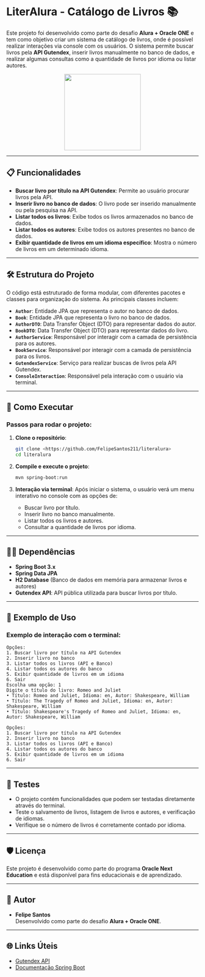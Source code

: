# LiterAlura - Catálogo de Livros 📚  
Este projeto foi desenvolvido como parte do desafio **Alura + Oracle ONE** e tem como objetivo criar um sistema de catálogo de livros, onde é possível realizar interações via console com os usuários. O sistema permite buscar livros pela **API Gutendex**, inserir livros manualmente no banco de dados, e realizar algumas consultas como a quantidade de livros por idioma ou listar autores.

<p align="center">
  <img src="https://drive.google.com/uc?id=1MxrUhHbZjX2c5eG3XQNAZ_7Asl4Za-iP" width="200"/>
</p>

---

## 📋 Funcionalidades  
- **Buscar livro por título na API Gutendex**: Permite ao usuário procurar livros pela API.
- **Inserir livro no banco de dados**: O livro pode ser inserido manualmente ou pela pesquisa na API.
- **Listar todos os livros**: Exibe todos os livros armazenados no banco de dados.
- **Listar todos os autores**: Exibe todos os autores presentes no banco de dados.
- **Exibir quantidade de livros em um idioma específico**: Mostra o número de livros em um determinado idioma.

---

## 🛠️ Estrutura do Projeto  
O código está estruturado de forma modular, com diferentes pacotes e classes para organização do sistema. As principais classes incluem:

- **`Author`**: Entidade JPA que representa o autor no banco de dados.
- **`Book`**: Entidade JPA que representa o livro no banco de dados.
- **`AuthorDTO`**: Data Transfer Object (DTO) para representar dados do autor.
- **`BookDTO`**: Data Transfer Object (DTO) para representar dados do livro.
- **`AuthorService`**: Responsável por interagir com a camada de persistência para os autores.
- **`BookService`**: Responsável por interagir com a camada de persistência para os livros.
- **`GutendexService`**: Serviço para realizar buscas de livros pela API Gutendex.
- **`ConsoleInteraction`**: Responsável pela interação com o usuário via terminal.

---

## 🚀 Como Executar  
### Passos para rodar o projeto:

1. **Clone o repositório**:
   ```bash
   git clone <https://github.com/FelipeSantos211/literalura>
   cd literalura


2. **Compile e execute o projeto**:
   ```bash
   mvn spring-boot:run
   ```

3. **Interação via terminal**:
   Após iniciar o sistema, o usuário verá um menu interativo no console com as opções de:
   - Buscar livro por título.
   - Inserir livro no banco manualmente.
   - Listar todos os livros e autores.
   - Consultar a quantidade de livros por idioma.

---

## 🧑‍💻 Dependências  
- **Spring Boot 3.x**
- **Spring Data JPA**
- **H2 Database** (Banco de dados em memória para armazenar livros e autores)
- **Gutendex API**: API pública utilizada para buscar livros por título.

---

## 📄 Exemplo de Uso  
### Exemplo de interação com o terminal:

```text
Opções:
1. Buscar livro por título na API Gutendex
2. Inserir livro no banco
3. Listar todos os livros (API e Banco)
4. Listar todos os autores do banco
5. Exibir quantidade de livros em um idioma
6. Sair
Escolha uma opção: 1
Digite o título do livro: Romeo and Juliet
• Título: Romeo and Juliet, Idioma: en, Autor: Shakespeare, William
• Título: The Tragedy of Romeo and Juliet, Idioma: en, Autor: Shakespeare, William
• Título: Shakespeare's Tragedy of Romeo and Juliet, Idioma: en, Autor: Shakespeare, William

Opções:
1. Buscar livro por título na API Gutendex
2. Inserir livro no banco
3. Listar todos os livros (API e Banco)
4. Listar todos os autores do banco
5. Exibir quantidade de livros em um idioma
6. Sair
```

---

## 🧪 Testes  
- O projeto contém funcionalidades que podem ser testadas diretamente através do terminal.
- Teste o salvamento de livros, listagem de livros e autores, e verificação de idiomas.
- Verifique se o número de livros é corretamente contado por idioma.

---

## 🛡️ Licença  
Este projeto é desenvolvido como parte do programa **Oracle Next Education** e está disponível para fins educacionais e de aprendizado.

---

## 👥 Autor  
- **Felipe Santos**  
Desenvolvido como parte do desafio **Alura + Oracle ONE**.

---

## 🌐 Links Úteis  
- [Gutendex API](https://www.gutenberg.org/robots.txt)  
- [Documentação Spring Boot](https://docs.spring.io/spring-boot/docs/current/reference/html/)
